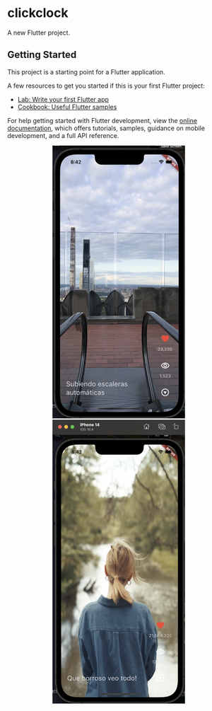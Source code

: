 # clickclock

A new Flutter project.

## Getting Started

This project is a starting point for a Flutter application.

A few resources to get you started if this is your first Flutter project:

- [Lab: Write your first Flutter app](https://docs.flutter.dev/get-started/codelab)
- [Cookbook: Useful Flutter samples](https://docs.flutter.dev/cookbook)

For help getting started with Flutter development, view the
[online documentation](https://docs.flutter.dev/), which offers tutorials,
samples, guidance on mobile development, and a full API reference.

<div align="center">
  <img src="https://github.com/hernanspc/clikclok/blob/main/lib/shot/shot1.png" alt="Screenshot 1" width="300"/>
  <img src="https://github.com/hernanspc/clikclok/blob/main/lib/shot/shot2.png" alt="Screenshot 2" width="300"/>
</div>